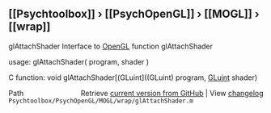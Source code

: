 ## [[Psychtoolbox]] &#8250; [[PsychOpenGL]] &#8250; [[MOGL]] &#8250; [[wrap]]

glAttachShader  Interface to [OpenGL](OpenGL) function glAttachShader  
  
usage:  glAttachShader( program, shader )  
  
C function:  void glAttachShader[(GLuint]((GLuint) program, [GLuint](GLuint) shader)  




<div class="code_header" style="text-align:right;">
  <span style="float:left;">Path&nbsp;&nbsp;</span> <span class="counter">Retrieve <a href=
  "https://raw.github.com/Psychtoolbox-3/Psychtoolbox-3/beta/Psychtoolbox/PsychOpenGL/MOGL/wrap/glAttachShader.m">current version from GitHub</a> | View <a href=
  "https://github.com/Psychtoolbox-3/Psychtoolbox-3/commits/beta/Psychtoolbox/PsychOpenGL/MOGL/wrap/glAttachShader.m">changelog</a></span>
</div>
<div class="code">
  <code>Psychtoolbox/PsychOpenGL/MOGL/wrap/glAttachShader.m</code>
</div>


